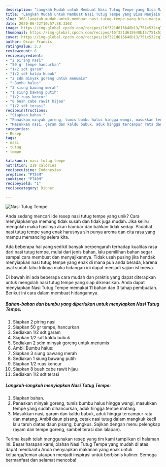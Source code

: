 ```yaml
---
description: "Langkah Mudah untuk Membuat Nasi Tutug Tempe yang Bisa Manjain Lidah"
title: "Langkah Mudah untuk Membuat Nasi Tutug Tempe yang Bisa Manjain Lidah"
slug: 368-langkah-mudah-untuk-membuat-nasi-tutug-tempe-yang-bisa-manjain-lidah
date: 2020-06-22T10:57:58.336Z
image: https://img-global.cpcdn.com/recipes/16f321d615648b13/751x532cq70/nasi-tutug-tempe-foto-resep-utama.jpg
thumbnail: https://img-global.cpcdn.com/recipes/16f321d615648b13/751x532cq70/nasi-tutug-tempe-foto-resep-utama.jpg
cover: https://img-global.cpcdn.com/recipes/16f321d615648b13/751x532cq70/nasi-tutug-tempe-foto-resep-utama.jpg
author: Oscar Francis
ratingvalue: 3.3
reviewcount: 8
recipeingredient:
- "2 piring nasi"
- "50 gr tempe hancurkan"
- "1/2 sdt garam"
- "1/2 sdt kaldu bubuk"
- "2 sdm minyak goreng untuk menumis"
- " Bumbu halus"
- "3 siung bawang merah"
- "1 siung bawang putih"
- "1/2 ruas kencur"
- "8 buah cabe rawit hijau"
- "1/2 sdt terasi"
recipeinstructions:
- "Siapkan bahan."
- "Panaskan minyak goreng, tumis bumbu halus hingga wangi, masukkan tempe yang sudah dihancurkan, aduk hingga tempe matang."
- "Masukkan nasi, garam dan kaldu bubuk, aduk hingga tercampur rata dan matang. Ambil daun pisang, cetak nasi tutug dalam mangkuk kecil lalu taruh diatas daun pisang, bungkus. Sajikan dengan menu pelengkap (ayam dan tempe goreng, sambel terasi dan lalapan)."
categories:
- Resep
tags:
- nasi
- tutug
- tempe

katakunci: nasi tutug tempe 
nutrition: 219 calories
recipecuisine: Indonesian
preptime: "PT34M"
cooktime: "PT40M"
recipeyield: "1"
recipecategory: Dinner

---
```



![Nasi Tutug Tempe](https://img-global.cpcdn.com/recipes/16f321d615648b13/751x532cq70/nasi-tutug-tempe-foto-resep-utama.jpg)

Anda sedang mencari ide resep nasi tutug tempe yang unik? Cara menyiapkannya memang tidak susah dan tidak juga mudah. Jika keliru mengolah maka hasilnya akan hambar dan bahkan tidak sedap. Padahal nasi tutug tempe yang enak harusnya sih punya aroma dan cita rasa yang mampu memancing selera kita.



Ada beberapa hal yang sedikit banyak berpengaruh terhadap kualitas rasa dari nasi tutug tempe, mulai dari jenis bahan, lalu pemilihan bahan segar sampai cara membuat dan menyajikannya. Tidak usah pusing jika hendak menyiapkan nasi tutug tempe yang enak di mana pun anda berada, karena asal sudah tahu triknya maka hidangan ini dapat menjadi sajian istimewa.


Di bawah ini ada beberapa cara mudah dan praktis yang dapat diterapkan untuk mengolah nasi tutug tempe yang siap dikreasikan. Anda dapat menyiapkan Nasi Tutug Tempe memakai 11 bahan dan 3 tahap pembuatan. Berikut ini cara dalam membuat hidangannya.

<!--inarticleads1-->

##### Bahan-bahan dan bumbu yang diperlukan untuk menyiapkan Nasi Tutug Tempe:

1. Siapkan 2 piring nasi
1. Siapkan 50 gr tempe, hancurkan
1. Sediakan 1/2 sdt garam
1. Siapkan 1/2 sdt kaldu bubuk
1. Sediakan 2 sdm minyak goreng untuk menumis
1. Ambil  Bumbu halus:
1. Siapkan 3 siung bawang merah
1. Sediakan 1 siung bawang putih
1. Siapkan 1/2 ruas kencur
1. Siapkan 8 buah cabe rawit hijau
1. Sediakan 1/2 sdt terasi




<!--inarticleads2-->

##### Langkah-langkah menyiapkan Nasi Tutug Tempe:

1. Siapkan bahan.
1. Panaskan minyak goreng, tumis bumbu halus hingga wangi, masukkan tempe yang sudah dihancurkan, aduk hingga tempe matang.
1. Masukkan nasi, garam dan kaldu bubuk, aduk hingga tercampur rata dan matang. Ambil daun pisang, cetak nasi tutug dalam mangkuk kecil lalu taruh diatas daun pisang, bungkus. Sajikan dengan menu pelengkap (ayam dan tempe goreng, sambel terasi dan lalapan).




Terima kasih telah menggunakan resep yang tim kami tampilkan di halaman ini. Besar harapan kami, olahan Nasi Tutug Tempe yang mudah di atas dapat membantu Anda menyiapkan makanan yang enak untuk keluarga/teman ataupun menjadi inspirasi untuk berbisnis kuliner. Semoga bermanfaat dan selamat mencoba!
